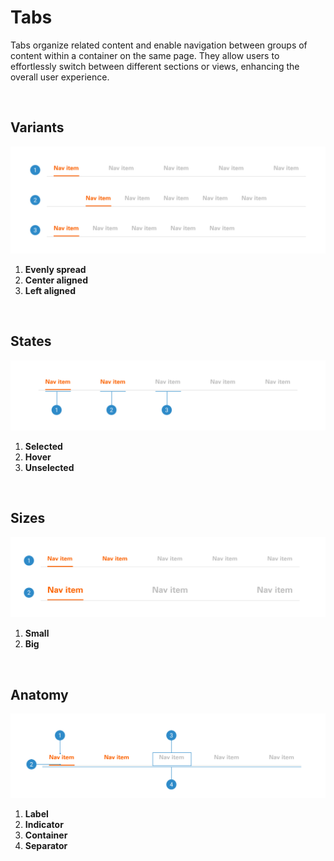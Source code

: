 # Tabs

Tabs organize related content and enable navigation between groups of content within a container on the same page. They allow users to effortlessly switch between different sections or views, enhancing the overall user experience.

</br>

## Variants

<img src="../../assets/images/components/tabs-variants.jpg" alt="tabs-variants" width="752"/>

1. <b>Evenly spread</b>
2. <b>Center aligned</b>
3. <b>Left aligned</b>

</br>


## States

<img src="../../assets/images/components/tabs-states.jpg" alt="tabs-states" width="752"/>

1. <b>Selected</b>
2. <b>Hover</b>
3. <b>Unselected</b>

</br>


## Sizes

<img src="../../assets/images/components/tabs-sizes.jpg" alt="tabs-sizes" width="752"/>

1. <b>Small</b>
2. <b>Big</b>

</br>

## Anatomy

<img src="../../assets/images/components/tabs-anatomy.jpg" alt="tabs-anatomy" width="752"/>

1. <b>Label</b>
2. <b>Indicator</b>
3. <b>Container</b>
4. <b>Separator</b>
